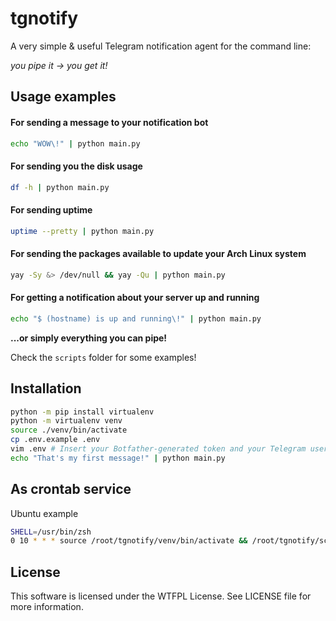 # tgnotify

A very simple & useful Telegram notification agent for the command line:

*you pipe it -> you get it!*

## Usage examples

#### For sending a message to your notification bot
```bash
echo "WOW\!" | python main.py
```

#### For sending you the disk usage
```bash
df -h | python main.py
```

#### For sending uptime
```bash
uptime --pretty | python main.py
```

#### For sending the packages available to update your Arch Linux system
```bash
yay -Sy &> /dev/null && yay -Qu | python main.py
```
#### For getting a notification about your server up and running
```bash
echo "$ (hostname) is up and running\!" | python main.py
```

**...or simply everything you can pipe!**

Check the `scripts` folder for some examples!

## Installation

```bash
python -m pip install virtualenv
python -m virtualenv venv
source ./venv/bin/activate
cp .env.example .env
vim .env # Insert your Botfather-generated token and your Telegram user chat id here!
echo "That's my first message!" | python main.py
```

## As crontab service

Ubuntu example
```bash
SHELL=/usr/bin/zsh
0 10 * * * source /root/tgnotify/venv/bin/activate && /root/tgnotify/scripts/general_ubuntu.sh | python /root/tgnotify/main.py && deactivate
```

## License
This software is licensed under the WTFPL License. See LICENSE file for more information.
